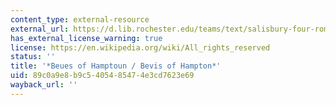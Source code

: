 ```yaml
---
content_type: external-resource
external_url: https://d.lib.rochester.edu/teams/text/salisbury-four-romances-of-england-bevis-of-hampton
has_external_license_warning: true
license: https://en.wikipedia.org/wiki/All_rights_reserved
status: ''
title: '*Beues of Hamptoun / Bevis of Hampton*'
uid: 89c0a9e8-b9c5-4054-8547-4e3cd7623e69
wayback_url: ''
---
```

